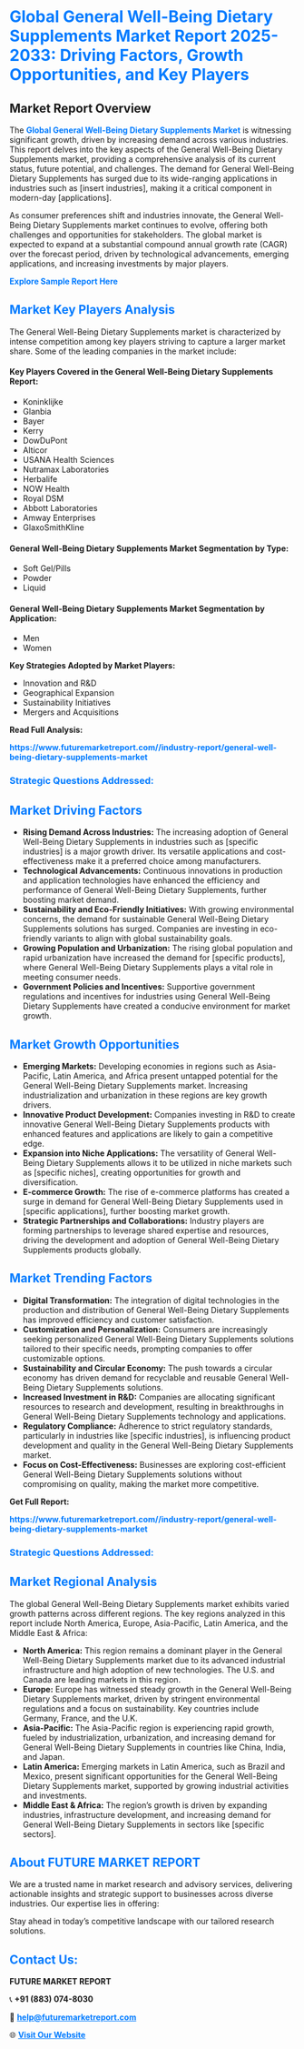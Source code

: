 <h1 style="color: #007BFF;">Global General Well-Being Dietary Supplements Market Report 2025-2033: Driving Factors, Growth Opportunities, and Key Players</h1>

<section id="overview">
<h2>Market Report Overview</h2>
<p>The <a href="https://www.futuremarketreport.com//industry-report/general-well-being-dietary-supplements-market" style="color: #007BFF; text-decoration: none;"><strong>Global General Well-Being Dietary Supplements Market</strong></a> is witnessing significant growth, driven by increasing demand across various industries. This report delves into the key aspects of the General Well-Being Dietary Supplements market, providing a comprehensive analysis of its current status, future potential, and challenges. The demand for General Well-Being Dietary Supplements has surged due to its wide-ranging applications in industries such as [insert industries], making it a critical component in modern-day [applications].</p>
<p>As consumer preferences shift and industries innovate, the General Well-Being Dietary Supplements market continues to evolve, offering both challenges and opportunities for stakeholders. The global market is expected to expand at a substantial compound annual growth rate (CAGR) over the forecast period, driven by technological advancements, emerging applications, and increasing investments by major players.</p>
</section>

<section id="overview">
<p><a href="https://www.futuremarketreport.com//request-sample/reportId=61728" style="color: #007BFF; text-decoration: none;"><strong>Explore Sample Report Here</strong></a></p>
</section>

<section id="key-players">
<h2 style="color: #007BFF;">Market Key Players Analysis</h2>
<p>The General Well-Being Dietary Supplements market is characterized by intense competition among key players striving to capture a larger market share. Some of the leading companies in the market include:</p>
<h4>Key Players Covered in the General Well-Being Dietary Supplements Report:</h4>
<ul><li>Koninklijke</li><li>Glanbia</li><li>Bayer</li><li>Kerry</li><li>DowDuPont</li><li>Alticor</li><li>USANA Health Sciences</li><li>Nutramax Laboratories</li><li>Herbalife</li><li>NOW Health</li><li>Royal DSM</li><li>Abbott Laboratories</li><li>Amway Enterprises</li><li>GlaxoSmithKline</li></ul>
<h4>General Well-Being Dietary Supplements Market Segmentation by Type:</h4>
<ul><li>Soft Gel/Pills</li><li>Powder</li><li>Liquid</li></ul>

<h4>General Well-Being Dietary Supplements Market Segmentation by Application:</h4>
<ul><li>Men</li><li>Women</li></ul>
<p><strong>Key Strategies Adopted by Market Players:</strong></p>
<ul>
<li>Innovation and R&D</li>
<li>Geographical Expansion</li>
<li>Sustainability Initiatives</li>
<li>Mergers and Acquisitions</li>
</ul>
</section>

<section>
<p><strong>Read Full Analysis: </strong></p><a href="https://www.futuremarketreport.com//industry-report/general-well-being-dietary-supplements-market" style="color: #007BFF; text-decoration: none;"><strong>https://www.futuremarketreport.com//industry-report/general-well-being-dietary-supplements-market</strong></a>
<h3 style="color: #007BFF;">Strategic Questions Addressed:</h3>
</section>

<section id="driving-factors">
<h2 style="color: #007BFF;">Market Driving Factors</h2>
<ul>
<li><strong>Rising Demand Across Industries:</strong> The increasing adoption of General Well-Being Dietary Supplements in industries such as [specific industries] is a major growth driver. Its versatile applications and cost-effectiveness make it a preferred choice among manufacturers.</li>
<li><strong>Technological Advancements:</strong> Continuous innovations in production and application technologies have enhanced the efficiency and performance of General Well-Being Dietary Supplements, further boosting market demand.</li>
<li><strong>Sustainability and Eco-Friendly Initiatives:</strong> With growing environmental concerns, the demand for sustainable General Well-Being Dietary Supplements solutions has surged. Companies are investing in eco-friendly variants to align with global sustainability goals.</li>
<li><strong>Growing Population and Urbanization:</strong> The rising global population and rapid urbanization have increased the demand for [specific products], where General Well-Being Dietary Supplements plays a vital role in meeting consumer needs.</li>
<li><strong>Government Policies and Incentives:</strong> Supportive government regulations and incentives for industries using General Well-Being Dietary Supplements have created a conducive environment for market growth.</li>
</ul>
</section>

<section id="growth-opportunities">
<h2 style="color: #007BFF;">Market Growth Opportunities</h2>
<ul>
<li><strong>Emerging Markets:</strong> Developing economies in regions such as Asia-Pacific, Latin America, and Africa present untapped potential for the General Well-Being Dietary Supplements market. Increasing industrialization and urbanization in these regions are key growth drivers.</li>
<li><strong>Innovative Product Development:</strong> Companies investing in R&D to create innovative General Well-Being Dietary Supplements products with enhanced features and applications are likely to gain a competitive edge.</li>
<li><strong>Expansion into Niche Applications:</strong> The versatility of General Well-Being Dietary Supplements allows it to be utilized in niche markets such as [specific niches], creating opportunities for growth and diversification.</li>
<li><strong>E-commerce Growth:</strong> The rise of e-commerce platforms has created a surge in demand for General Well-Being Dietary Supplements used in [specific applications], further boosting market growth.</li>
<li><strong>Strategic Partnerships and Collaborations:</strong> Industry players are forming partnerships to leverage shared expertise and resources, driving the development and adoption of General Well-Being Dietary Supplements products globally.</li>
</ul>
</section>

<section id="trending-factors">
<h2 style="color: #007BFF;">Market Trending Factors</h2>
<ul>
<li><strong>Digital Transformation:</strong> The integration of digital technologies in the production and distribution of General Well-Being Dietary Supplements has improved efficiency and customer satisfaction.</li>
<li><strong>Customization and Personalization:</strong> Consumers are increasingly seeking personalized General Well-Being Dietary Supplements solutions tailored to their specific needs, prompting companies to offer customizable options.</li>
<li><strong>Sustainability and Circular Economy:</strong> The push towards a circular economy has driven demand for recyclable and reusable General Well-Being Dietary Supplements solutions.</li>
<li><strong>Increased Investment in R&D:</strong> Companies are allocating significant resources to research and development, resulting in breakthroughs in General Well-Being Dietary Supplements technology and applications.</li>
<li><strong>Regulatory Compliance:</strong> Adherence to strict regulatory standards, particularly in industries like [specific industries], is influencing product development and quality in the General Well-Being Dietary Supplements market.</li>
<li><strong>Focus on Cost-Effectiveness:</strong> Businesses are exploring cost-efficient General Well-Being Dietary Supplements solutions without compromising on quality, making the market more competitive.</li>
</ul>
</section>

<section>
<p><strong>Get Full Report: </strong></p><a href="https://www.futuremarketreport.com//industry-report/general-well-being-dietary-supplements-market" style="color: #007BFF; text-decoration: none;"><strong>https://www.futuremarketreport.com//industry-report/general-well-being-dietary-supplements-market</strong></a>
<h3 style="color: #007BFF;">Strategic Questions Addressed:</h3>
</section>


<section id="regional-analysis">
<h2 style="color: #007BFF;">Market Regional Analysis</h2>
<p>The global General Well-Being Dietary Supplements market exhibits varied growth patterns across different regions. The key regions analyzed in this report include North America, Europe, Asia-Pacific, Latin America, and the Middle East & Africa:</p>
<ul>
<li><strong>North America:</strong> This region remains a dominant player in the General Well-Being Dietary Supplements market due to its advanced industrial infrastructure and high adoption of new technologies. The U.S. and Canada are leading markets in this region.</li>
<li><strong>Europe:</strong> Europe has witnessed steady growth in the General Well-Being Dietary Supplements market, driven by stringent environmental regulations and a focus on sustainability. Key countries include Germany, France, and the U.K.</li>
<li><strong>Asia-Pacific:</strong> The Asia-Pacific region is experiencing rapid growth, fueled by industrialization, urbanization, and increasing demand for General Well-Being Dietary Supplements in countries like China, India, and Japan.</li>
<li><strong>Latin America:</strong> Emerging markets in Latin America, such as Brazil and Mexico, present significant opportunities for the General Well-Being Dietary Supplements market, supported by growing industrial activities and investments.</li>
<li><strong>Middle East & Africa:</strong> The region’s growth is driven by expanding industries, infrastructure development, and increasing demand for General Well-Being Dietary Supplements in sectors like [specific sectors].</li>
</ul>
</section>

<footer>
<h2 style="color: #007BFF;">About FUTURE MARKET REPORT</h2>
<p>We are a trusted name in market research and advisory services, delivering actionable insights and strategic support to businesses across diverse industries. Our expertise lies in offering:</p>

<p>Stay ahead in today’s competitive landscape with our tailored research solutions.</p>

<h2 style="color: #007BFF;">Contact Us:</h2>
<p><strong>FUTURE MARKET REPORT</strong></p>
<p>📞 <strong>+91 (883) 074-8030</strong></p>
<p>📧 <strong><a href="mailto:help@futuremarketreport.com" style="color: #007BFF;">help@futuremarketreport.com</a></strong></p>
<p>🌐 <strong><a href="https://www.futuremarketreport.com/" style="color: #007BFF;">Visit Our Website</a></strong></p>
</footer>